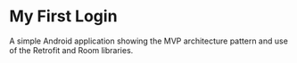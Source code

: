 # My First Login
A simple Android application showing the MVP architecture pattern and use of the Retrofit and Room libraries.

